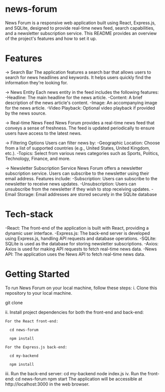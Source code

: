 # news-forum
 News Forum is a responsive web application built using React, Express.js, and SQLite, designed to provide real-time news feed, search capabilities, and a newsletter subscription service. This README provides an overview of the project's features and how to set it up.

# Features
-> Search Bar
The application features a search bar that allows users to search for news headlines and keywords. It helps users quickly find the information they're looking for.

-> News Entity
Each news entity in the feed includes the following features:
  -Headline: The main headline for the news article.
  -Content: A brief description of the news article's content.
  -Image: An accompanying image for the news article.
  -Video Playback: Optional video playback if provided by the news source.
  
-> Real-time News Feed
News Forum provides a real-time news feed that conveys a sense of freshness. The feed is updated periodically to ensure users have access to the latest news.

-> Filtering Options
Users can filter news by:
  -Geographic Location: Choose from a list of supported countries (e.g., United States, United Kingdom, etc.).
  -Topics: Select from various news categories such as Sports, Politics, Technology, Finance, and more.
  
-> Newsletter Subscription Service
News Forum offers a newsletter subscription service. Users can subscribe to the newsletter using their email address. Features include:
  -Subscription: Users can subscribe to the newsletter to receive news updates.
  -Unsubscription: Users can unsubscribe from the newsletter if they wish to stop receiving updates.
  -Email Storage: Email addresses are stored securely in the SQLite database

# Tech-stack
-React: The front-end of the application is built with React, providing a dynamic user interface.
-Express.js: The back-end server is developed using Express.js, handling API requests and database operations.
-SQLite: SQLite is used as the database for storing newsletter subscriptions.
-Axios: Axios is used for making API requests to fetch real-time news data.
-News API: The application uses the News API to fetch real-time news data.

# Getting Started
To run News Forum on your local machine, follow these steps:
i. Clone this repository to your local machine.

git clone <repository-url>

ii. Install project dependencies for both the front-end and back-end:

    For the React front-end:
    
      cd news-forum
      
      npm install
      
    For the Express.js back-end:
    
      cd my-backend
      
      npm install
      
iii. Run the back-end server:
    cd my-backend
    node index.js
iv. Run the front-end:
    cd news-forum
    npm start
The application will be accessible at http://localhost:3000 in the web browser.
